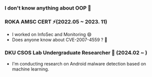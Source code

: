 ### I don't know anything about OOP 🤔
### ROKA AMSC CERT ⚡(2022.05 ~ 2023. 11) 
- I worked on InfoSec and Monitoring 😄
- Does anyone know about CVE-2007-4559 ? 🤔
### DKU CSOS Lab Undergraduate Researcher 🔎 (2024.02 ~ ) 
- I'm conducting research on Android malware detection based on machine learning.
<!--
**woniwory/woniwory** is a ✨ _special_ ✨ repository because its `README.md` (this file) appears on your GitHub profile.

Here are some ideas to get you started:

- 🔭 I’m currently working on ...
- 🌱 I’m currently learning ...
- 👯 I’m looking to collaborate on ...
- 🤔 I’m looking for help with ...
- 💬 Ask me about ...
- 📫 How to reach me: ...
- 😄 Pronouns: ...
- ⚡ Fun fact: ...
https://www.bezkoder.com/react-spring-boot-crud/



CVE-2007-4559


-->
